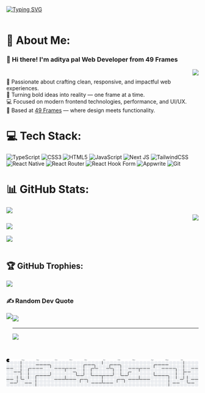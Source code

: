 <a href="https://git.io/typing-svg"><img src="https://readme-typing-svg.demolab.com?font=Fira+Code&weight=500&size=50&pause=1000&color=9A0000&width=473&height=84&lines=Hi+i+am+aditya+pal" alt="Typing SVG" /></a>
<br></br>
# 💫 About Me:


###

### 👋 Hi there! I'm aditya pal  Web Developer from **49 Frames** 
<img align="right" height="171" src="https://media1.giphy.com/media/v1.Y2lkPTc5MGI3NjExeXh6ZTVodHdsb2VvN2pxMHN5a2FvYXp0bnI3bzU5OXB0dDJ0MHU3aSZlcD12MV9pbnRlcm5hbF9naWZfYnlfaWQmY3Q9cw/Gega4CrLAH51iKnTdn/giphy.gif"  />

###
 <br>🚀 Passionate about crafting clean, responsive, and impactful web experiences.  <br>🎯 Turning bold ideas into reality — one frame at a time.  <br>💻 Focused on modern frontend technologies, performance, and UI/UX.  <br>📍 Based at [49 Frames](https://49frames.com/) — where design meets functionality.
<br>


# 💻 Tech Stack:
![TypeScript](https://img.shields.io/badge/typescript-%23007ACC.svg?style=for-the-badge&logo=typescript&logoColor=white) ![CSS3](https://img.shields.io/badge/css3-%231572B6.svg?style=for-the-badge&logo=css3&logoColor=white) ![HTML5](https://img.shields.io/badge/html5-%23E34F26.svg?style=for-the-badge&logo=html5&logoColor=white) ![JavaScript](https://img.shields.io/badge/javascript-%23323330.svg?style=for-the-badge&logo=javascript&logoColor=%23F7DF1E) ![Next JS](https://img.shields.io/badge/Next-black?style=for-the-badge&logo=next.js&logoColor=white) ![TailwindCSS](https://img.shields.io/badge/tailwindcss-%2338B2AC.svg?style=for-the-badge&logo=tailwind-css&logoColor=white) ![React Native](https://img.shields.io/badge/react_native-%2320232a.svg?style=for-the-badge&logo=react&logoColor=%2361DAFB) ![React Router](https://img.shields.io/badge/React_Router-CA4245?style=for-the-badge&logo=react-router&logoColor=white) ![React Hook Form](https://img.shields.io/badge/React%20Hook%20Form-%23EC5990.svg?style=for-the-badge&logo=reacthookform&logoColor=white) ![Appwrite](https://img.shields.io/badge/Appwrite-%23FD366E.svg?style=for-the-badge&logo=appwrite&logoColor=white) ![Git](https://img.shields.io/badge/git-%23F05033.svg?style=for-the-badge&logo=git&logoColor=white)


# 📊 GitHub Stats:

![](https://github-readme-stats.vercel.app/api?username=luffythecap&theme=rose_pine&hide_border=true&include_all_commits=false&count_private=false)<br/>
<img align="right" height="184" src="https://media1.giphy.com/media/v1.Y2lkPTc5MGI3NjExcGlzODc5Y2dzdW80ZG90ZmRpdW16ODljbDJwa25nMDRyYmRuYm1xZSZlcD12MV9pbnRlcm5hbF9naWZfYnlfaWQmY3Q9cw/EmXcVvHAgLTWyOSItd/giphy.gif"  />

###
![](https://nirzak-streak-stats.vercel.app/?user=luffythecap&theme=rose_pine&hide_border=true)

![](https://github-readme-stats.vercel.app/api/top-langs/?username=luffythecap&theme=rose_pine&hide_border=true&include_all_commits=false&count_private=false&layout=compact)
<br><br/>
## 🏆 GitHub Trophies:

![](https://github-profile-trophy.vercel.app/?username=luffythecap&theme=gruvbox&no-frame=true&no-bg=true&margin-w=4)

### ✍️ Random Dev Quote

<img align="left" height="120" src="https://media1.giphy.com/media/v1.Y2lkPTc5MGI3NjExeDYzMGc4YjUybDE1cnc1bW5paGZicWZscDE3ZzJmbzcyMHV4eW1qcyZlcD12MV9pbnRlcm5hbF9naWZfYnlfaWQmY3Q9cw/rdQNz4dutSII8/giphy.gif"  />

###
![](https://quotes-github-readme.vercel.app/api?type=horizontal&theme=gruvbox)

---
[![](https://visitcount.itsvg.in/api?id=luffythecap&icon=5&color=0)](https://visitcount.itsvg.in)

<!-- Proudly created with GPRM ( https://gprm.itsvg.in ) -->
<picture>
  <source media="(prefers-color-scheme: dark)" srcset="https://raw.githubusercontent.com/luffythecap/luffythecap/output/pacman-contribution-graph-dark.svg">
  <source media="(prefers-color-scheme: light)" srcset="https://raw.githubusercontent.com/luffythecap/luffythecap/output/pacman-contribution-graph.svg">
  <img alt="pacman contribution graph" src="https://raw.githubusercontent.com/luffythecap/luffythecap/output/pacman-contribution-graph.svg">
</picture>

###
